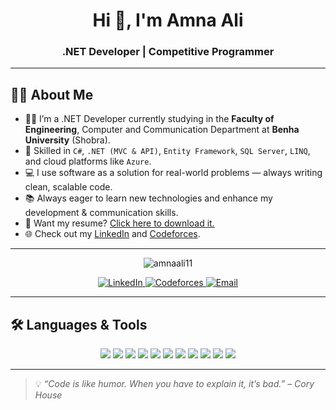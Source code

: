 <h1 align="center">Hi 👋, I'm Amna Ali</h1>
<h3 align="center">.NET Developer | Competitive Programmer </h3>

---

## 👩‍💻 About Me

- 👩‍🎓 I’m a .NET Developer currently studying in the **Faculty of Engineering**, Computer and Communication Department at **Benha University** (Shobra).  
- 💼 Skilled in `C#`, `.NET (MVC & API)`, `Entity Framework`, `SQL Server`, `LINQ`, and cloud platforms like `Azure`.  
- 💻 I use software as a solution for real-world problems — always writing clean, scalable code.  
- 📚 Always eager to learn new technologies and enhance my development & communication skills.  
- 📄 Want my resume? [Click here to download it.](./Amna%20Ali%20Resume%20.pdf)
- 🌐 Check out my [LinkedIn](https://www.linkedin.com/in/amna-ali-2372752a4) and [Codeforces](https://codeforces.com/profile/amnaali123).

---

<p align="center">
  <img src="https://komarev.com/ghpvc/?username=amnaali11&label=Profile%20views&color=0e75b6&style=flat" alt="amnaali11" />
</p>

<p align="center">
  <a href="https://www.linkedin.com/in/amna-ali-2372752a4" target="_blank">
    <img src="https://img.shields.io/badge/LinkedIn-0A66C2?style=for-the-badge&logo=linkedin&logoColor=white" alt="LinkedIn" />
  </a>
  <a href="https://codeforces.com/profile/amnaali11" target="_blank">
    <img src="https://img.shields.io/badge/Codeforces-1f8acb?style=for-the-badge&logo=codeforces&logoColor=white" alt="Codeforces" />
  </a>
  <a href="mailto:amnaabdelwahab77@gmail.com">
    <img src="https://img.shields.io/badge/Gmail-D14836?style=for-the-badge&logo=gmail&logoColor=white" alt="Email" />
  </a>
</p>

---

## 🛠️ Languages & Tools

<p align="center">
  <img src="https://img.shields.io/badge/C++-00599C?style=for-the-badge&logo=c%2B%2B&logoColor=white"/>
  <img src="https://img.shields.io/badge/C%23-68217A?style=for-the-badge&logo=c-sharp&logoColor=white"/>
  <img src="https://img.shields.io/badge/.NET-512BD4?style=for-the-badge&logo=dotnet&logoColor=white"/>
  <img src="https://img.shields.io/badge/SQL%20Server-CC2927?style=for-the-badge&logo=microsoft-sql-server&logoColor=white"/>
  <img src="https://img.shields.io/badge/Entity_Framework-003B57?style=for-the-badge&logo=entity-framework&logoColor=white"/>
  <img src="https://img.shields.io/badge/HTML5-E34F26?style=for-the-badge&logo=html5&logoColor=white"/>
  <img src="https://img.shields.io/badge/CSS3-1572B6?style=for-the-badge&logo=css3&logoColor=white"/>
  <img src="https://img.shields.io/badge/JavaScript-F7DF1E?style=for-the-badge&logo=javascript&logoColor=black"/>
  <img src="https://img.shields.io/badge/Azure-0078D4?style=for-the-badge&logo=microsoft-azure&logoColor=white"/>
  <img src="https://img.shields.io/badge/Git-F05032?style=for-the-badge&logo=git&logoColor=white"/>
  <img src="https://img.shields.io/badge/GitHub-181717?style=for-the-badge&logo=github&logoColor=white"/>
</p>

---




> 💡 *“Code is like humor. When you have to explain it, it’s bad.” – Cory House*
